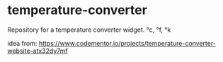 # temperature-converter
Repository for a temperature converter widget. °c, °f, °k

idea from: https://www.codementor.io/projects/temperature-converter-website-atx32dy7mf
